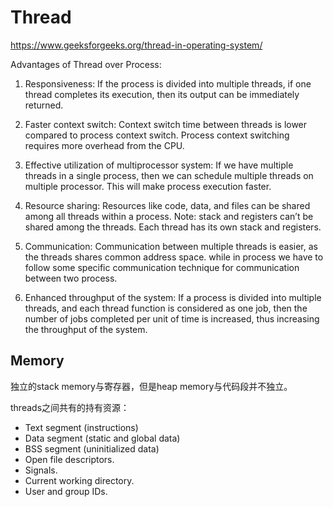 # Thread

https://www.geeksforgeeks.org/thread-in-operating-system/

Advantages of Thread over Process:

1. Responsiveness: If the process is divided into multiple threads, if one thread completes its execution, then its output can be immediately returned.

2. Faster context switch: Context switch time between threads is lower compared to process context switch. Process context switching requires more overhead from the CPU.

3. Effective utilization of multiprocessor system: If we have multiple threads in a single process, then we can schedule multiple threads on multiple processor. This will make process execution faster.

4. Resource sharing: Resources like code, data, and files can be shared among all threads within a process.
Note: stack and registers can’t be shared among the threads. Each thread has its own stack and registers.

5. Communication: Communication between multiple threads is easier, as the threads shares common address space. while in process we have to follow some specific communication technique for communication between two process.

6. Enhanced throughput of the system: If a process is divided into multiple threads, and each thread function is considered as one job, then the number of jobs completed per unit of time is increased, thus increasing the throughput of the system.

## Memory

独立的stack memory与寄存器，但是heap memory与代码段并不独立。


threads之间共有的持有资源：
* Text segment (instructions)
* Data segment (static and global data)
* BSS segment (uninitialized data)
* Open file descriptors.
* Signals.
* Current working directory.
* User and group IDs.
